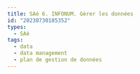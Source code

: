 ```yaml
---
title: SAé 6. INFONUM. Gérer les données
id: "20230730185352"
types:
  - SAé
tags:
  - data
  - data management
  - plan de gestion de données
---
```


